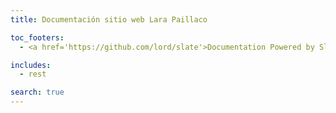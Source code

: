 ```yaml
---
title: Documentación sitio web Lara Paillaco

toc_footers:
  - <a href='https://github.com/lord/slate'>Documentation Powered by Slate</a>

includes:
  - rest

search: true
---
```


<style>
.met td:first-child
{
  font-weight:bold;
}
.jsn tr:first-child td
{
  font-weight:bold;
}
</style>
